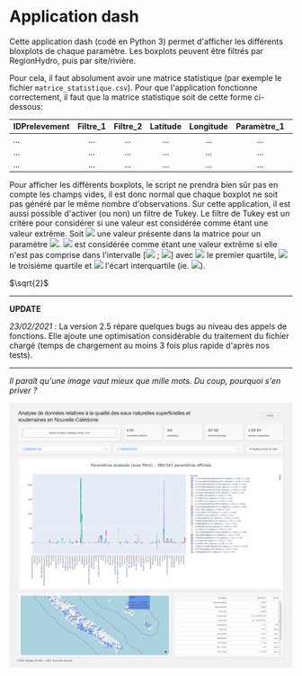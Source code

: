 # Application dash

Cette application dash (codé en Python 3) permet d'afficher les différents bloxplots de chaque paramètre.
Les boxplots peuvent être filtrés par RegionHydro, puis par site/rivière.

Pour cela, il faut absolument avoir une matrice statistique (par exemple le fichier `matrice_statistique.csv`).
Pour que l'application fonctionne correctement, il faut que la matrice statistique soit de cette forme ci-dessous:

| IDPrelevement      |     Filtre_1    |   Filtre_2   |   Latitude   |   Longitude   |   Paramètre_1   |   Paramètre_2   |   ...    |   Paramètre_n |
|:------------------|:-------------:|:-----------:|:-----------:|:-----------:|:--------------:|:--------------:|:-------:|:------------:|
| ...                |      ...        |    ...       |    ...       |    ...       |      ...        |      ...        |    ...   |     ...       |
| ...                |      ...        |    ...       |    ...       |    ...       |      ...        |      ...        |    ...   |     ...       |
| ...                |      ...        |    ...       |    ...       |    ...       |      ...        |      ...        |    ...   |     ...       |

Pour afficher les différents boxplots, le script ne prendra bien sûr pas en compte les champs vides, il est donc normal que chaque boxplot ne soit pas généré par le même nombre d'observations.
Sur cette application, il est aussi possible d'activer (ou non) un filtre de Tukey. Le filtre de Tukey est un critère pour considérer si une valeur est considérée comme étant une valeur extrême.
Soit <img src="https://render.githubusercontent.com/render/math?math=X_i"> une valeur présente dans la matrice pour un paramètre <img src="https://render.githubusercontent.com/render/math?math=P">.
<img src="https://render.githubusercontent.com/render/math?math=X_i"> est considérée comme étant une valeur extrême si elle n'est pas comprise dans l'intervalle [<img src="https://render.githubusercontent.com/render/math?math=Q_1 - 1.5 \times IQR"> ; <img src="https://render.githubusercontent.com/render/math?math=Q_3 + 1.5 \times IQR">]
avec <img src="https://render.githubusercontent.com/render/math?math=Q_1"> le premier quartile, <img src="https://render.githubusercontent.com/render/math?math=Q_3"> le troisième quartile et <img src="https://render.githubusercontent.com/render/math?math=IQR"> l'écart interquartile (ie. <img src="https://render.githubusercontent.com/render/math?math=Q_3 - Q_1">).


$`\sqrt{2}`$

______________________


**UPDATE**

*23/02/2021* : La version 2.5 répare quelques bugs au niveau des appels de fonctions. Elle ajoute une optimisation considérable du traitement du fichier chargé (temps de chargement au moins 3 fois plus rapide d'après nos tests).

______________________

*Il paraît qu'une image vaut mieux que mille mots. Du coup, pourquoi s'en priver ?*

![screenshot](assets/screenshot.png)
